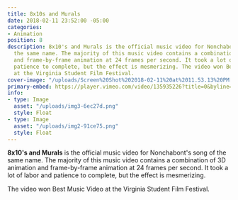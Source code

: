 ```yaml
---
title: 8x10s and Murals
date: 2018-02-11 23:52:00 -05:00
categories:
- Animation
position: 8
description: 8x10's and Murals is the official music video for Nonchabont's song of
  the same name. The majority of this music video contains a combination of 3D animation
  and frame-by-frame animation at 24 frames per second. It took a lot of labor and
  patience to complete, but the effect is mesmerizing. The video won Best Music Video
  at the Virginia Student Film Festival.
cover-image: "/uploads/Screen%20Shot%202018-02-11%20at%2011.53.13%20PM.png"
primary-embed: https://player.vimeo.com/video/135935226?title=0&byline=0&portrait=0
info:
- type: Image
  asset: "/uploads/img3-6ec27d.png"
  style: Float
- type: Image
  asset: "/uploads/img2-91ce75.png"
  style: Float
---
```


**8x10's and Murals** is the official music video for Nonchabont's song of the same name. The majority of this music video contains a combination of 3D animation and frame-by-frame animation at 24 frames per second. It took a lot of labor and patience to complete, but the effect is mesmerizing. 

The video won Best Music Video at the Virginia Student Film Festival.